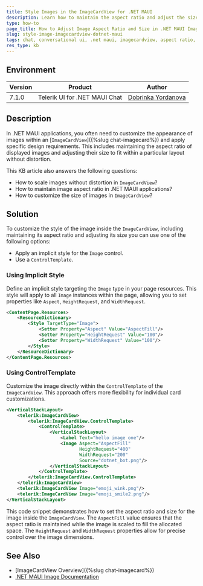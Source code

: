 ```yaml
---
title: Style Images in the ImageCardView for .NET MAUI
description: Learn how to maintain the aspect ratio and adjust the size of images within ImageCardView in .NET MAUI applications.
type: how-to
page_title: How to Adjust Image Aspect Ratio and Size in .NET MAUI ImageCardView
slug: style-image-imagecardview-dotnet-maui
tags: chat, conversational ui, .net maui, imagecardview, aspect ratio, image size, chat image, chat
res_type: kb
---
```


## Environment

| Version | Product | Author | 
| --- | --- | ---- | 
| 7.1.0 | Telerik UI for .NET MAUI Chat | [Dobrinka Yordanova](https://www.telerik.com/blogs/author/dobrinka-yordanova) | 

## Description

In .NET MAUI applications, you often need to customize the appearance of images within an [`ImageCardView`]({%slug chat-imagecard%}) and apply specific design requirements. This includes maintaining the aspect ratio of displayed images and adjusting their size to fit within a particular layout without distortion.

 This KB article also answers the following questions:
- How to scale images without distortion in `ImageCardView`?
- How to maintain image aspect ratio in .NET MAUI applications?
- How to customize the size of images in `ImageCardView`?

## Solution

To customize the style of the image inside the `ImageCardView`, including maintaining its aspect ratio and adjusting its size you can use one of the following options:
* Apply an implicit style for the `Image` control.
* Use a `ControlTemplate`.

### Using Implicit Style

Define an implicit style targeting the `Image` type in your page resources. This style will apply to all `Image` instances within the page, allowing you to set properties like `Aspect`, `HeightRequest`, and `WidthRequest`.

```xml
<ContentPage.Resources>
    <ResourceDictionary>
        <Style TargetType="Image">
            <Setter Property="Aspect" Value="AspectFill"/>
            <Setter Property="HeightRequest" Value="100"/>
            <Setter Property="WidthRequest" Value="100"/>
        </Style>
    </ResourceDictionary>
</ContentPage.Resources>
```

### Using ControlTemplate

Customize the image directly within the `ControlTemplate` of the `ImageCardView`. This approach offers more flexibility for individual card customizations.

```xml
<VerticalStackLayout>
    <telerik:ImageCardView>
        <telerik:ImageCardView.ControlTemplate>
            <ControlTemplate>
                <VerticalStackLayout>
                    <Label Text="hello image one"/>
                    <Image Aspect="AspectFill"
                           HeightRequest="400"
                           WidthRequest="200" 
                           Source="dotnet_bot.png"/>
                </VerticalStackLayout>
            </ControlTemplate>
        </telerik:ImageCardView.ControlTemplate>
    </telerik:ImageCardView>
    <telerik:ImageCardView Image="emoji_wink.png"/>
    <telerik:ImageCardView Image="emoji_smile2.png"/>
</VerticalStackLayout>
```

This code snippet demonstrates how to set the aspect ratio and size for the image inside the `ImageCardView`. The `AspectFill` value ensures that the aspect ratio is maintained while the image is scaled to fill the allocated space. The `HeightRequest` and `WidthRequest` properties allow for precise control over the image dimensions.

## See Also

- [ImageCardView Overview]({%slug chat-imagecard%})
- [.NET MAUI Image Documentation](https://docs.microsoft.com/en-us/dotnet/maui/user-interface/controls/image)
